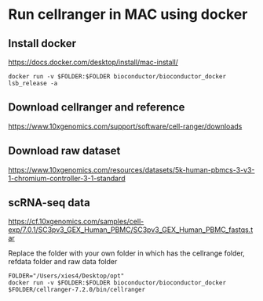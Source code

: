 # Run cellranger in MAC using docker

## Install docker

https://docs.docker.com/desktop/install/mac-install/

```
docker run -v $FOLDER:$FOLDER bioconductor/bioconductor_docker lsb_release -a
```

## Download cellranger and reference 

https://www.10xgenomics.com/support/software/cell-ranger/downloads

## Download raw dataset

https://www.10xgenomics.com/resources/datasets/5k-human-pbmcs-3-v3-1-chromium-controller-3-1-standard

## scRNA-seq data
https://cf.10xgenomics.com/samples/cell-exp/7.0.1/SC3pv3_GEX_Human_PBMC/SC3pv3_GEX_Human_PBMC_fastqs.tar  

Replace the folder with your own folder in which has the cellrange folder, refdata folder and raw data folder

```
FOLDER="/Users/xies4/Desktop/opt"
docker run -v $FOLDER:$FOLDER bioconductor/bioconductor_docker $FOLDER/cellranger-7.2.0/bin/cellranger
```
